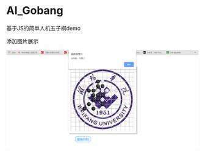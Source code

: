 # AI_Gobang
基于JS的简单人机五子棋demo

添加图片展示

![image](https://github.com/kdk007/AI_Gobang/blob/master/images/gobang.png)
